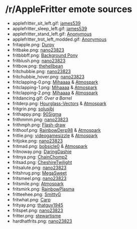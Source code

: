 /r/AppleFritter emote sources
=============================

* applefritter_sit_left.gif: [james539](http://james539.deviantart.com/art/Apple-Fritter-290579129)
* applefritter_sleep_left.gif: [james539](http://james539.deviantart.com/art/Apple-Fritter-290579129)
* applefritter_stand_left.gif: [Anonymous](https://github.com/RoosterDragon/Desktop-Ponies/blob/master/Content/credits.txt#L113)
* applefritter_trot_left_modded.gif: [Anonymous](https://github.com/RoosterDragon/Desktop-Ponies/blob/master/Content/credits.txt#L113)
* fritapple.png: [Durpy](http://durpy.deviantart.com/art/Appaloosa-Fritter-290904050)
* fritbake.png: [nano23823](http://nano23823.deviantart.com/art/Apple-Fritter-decorating-cupcakes-for-Chrysalis-442879726)
* fritbbbff.png: [Background Pony](http://derpiboo.ru/544765)
* fritblush.png: [nano23823](http://nano23823.deviantart.com/art/Apple-Fritter-blushing-483598670)
* fritbow.png: [thehellbean](http://thehellbean.deviantart.com/art/Apple-Fritter-Bowing-to-Cadence-299126794)
* fritchubbie.png: [nano23823](http://nano23823.deviantart.com/art/Apple-Fritter-chubbie-442315373)
* fritchubbie_hover.png: [nano23823](http://nano23823.deviantart.com/art/Apple-Fritter-chubbie-442315373)
* fritclapping-0.png: [Mihaaaa](http://mihaaaa.deviantart.com/art/Mihaaaa-clopplauding-base-260182071) & [Atmospark](http://atmospark.deviantart.com/art/Apple-Fritter-291672563)
* fritclapping-1.png: [Mihaaaa](http://mihaaaa.deviantart.com/art/Mihaaaa-clopplauding-base-260182071) & [Atmospark](http://atmospark.deviantart.com/art/Apple-Fritter-291672563)
* fritclapping-2.png: [Mihaaaa](http://mihaaaa.deviantart.com/art/Mihaaaa-clopplauding-base-260182071) & [Atmospark](http://atmospark.deviantart.com/art/Apple-Fritter-291672563)
* fritdancing.gif: *Over a Barrel*
* fritderp.png: [Hourglass-Vectors](http://hourglass-vectors.deviantart.com/art/Does-this-look-like-the-face-of-mercy-to-you-427924087) & [Atmospark](http://atmospark.deviantart.com/art/Apple-Fritter-291672563)
* fritgrin.png: [solusjbj](http://solusjbj.deviantart.com/art/Apple-Fritter-BG-pony-216553173)
* frithappy.png: [90Sigma](http://90sigma.deviantart.com/art/Apple-Strudely-312895650)
* frithmmm.png: [nano23823](http://nano23823.deviantart.com/art/Apple-Fritter-ponders-483857524)
* frithmph.png: [Flash-draw](http://flash-draw.deviantart.com/art/Apple-Fritter-Dancing-304438816)
* frithoof.png: [RainbowDerp98](http://rainbowderp98.deviantart.com/art/Dash-Face-Hoof-316831302) & [Atmospark](http://atmospark.deviantart.com/art/Apple-Fritter-291672563)
* fritlie.png: [videogamesizzle](http://videogamesizzle.deviantart.com/art/Shifty-Apple-Jack-258941694) & [Atmospark](http://atmospark.deviantart.com/art/Apple-Fritter-291672563)
* fritjoke.png: [nano23823](http://nano23823.deviantart.com/art/Apple-Fritter-tells-a-joke-483675812)
* fritmad.png: [bobsicle0](http://bobsicle0.deviantart.com/art/Roseluck-Scrunch-421232989) & [Atmospark](http://atmospark.deviantart.com/art/Apple-Fritter-291672563)
* fritnoway.png: [DaringDashie](http://daringdashie.deviantart.com/art/Apple-Fritter-GASP-338360021)
* fritnya.png: [ChainChomp2](http://chainchomp2.deviantart.com/art/Apple-Fritter-NYA-389265984)
* fritsad.png: [CheshireTwilight](http://cheshiretwilight.deviantart.com/art/Apple-Fritter-is-depressed-388170705)
* fritsalute.png: [nano23823](http://nano23823.deviantart.com/art/Apple-Fritter-saluting-483792353)
* fritshrug.png: [MegaSweet](http://megasweet.deviantart.com/art/lol-idunno-192238159)
* fritsmeel.png: [nano23823](http://nano23823.deviantart.com/art/Apple-Fritter-Smeel-434216070)
* fritsmile.png: [Atmospark](http://atmospark.deviantart.com/art/Apple-Fritter-291672563)
* fritsmirk.png: [RainbowPlasma](http://rainbowplasma.deviantart.com/art/Apple-Fritter-Apple-Family-Collab-313745430)
* fritteehee.png: [SmittyG](http://smittyg.deviantart.com/art/Rainbow-Dash-and-AppleJack-203865900)
* fritwhat.png: [Carp](http://broni.es/printthread.php?tid=2320&page=2)
* frityay.png: [thatguy1945](http://thatguy1945.deviantart.com/art/Apple-Fritter-hugs-344202644)
* fritspet.png: [nano23823](http://nano23823.deviantart.com/art/Apple-Fritter-s-pet-beaver-438987437)
* fritter.png: [stewartisme](http://stewartisme.deviantart.com/art/Apple-Fritter-346155425)
* hardhatfrits.png: [nano23823](http://nano23823.deviantart.com/art/Hard-Hat-Frits-489243103)
